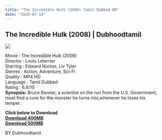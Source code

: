 ```yaml
---
title: "The Incredible Hulk (2008) Tamil Dubbed HD"
date: "2020-07-14"
---
```


## The Incredible Hulk (2008) | Dubhoodtamil

[![](https://1.bp.blogspot.com/-wNp0oHeNxvo/XwV0mlmk7cI/AAAAAAAAA60/Lab1V-6HdXwpg6ShDqteaewVcD3PjC3ogCLcBGAsYHQ/s640/images{7c91919003b18fbfe18f8d0a8715b92cf9e57c9a8b9d318e5deae4019927ce00}2B{7c91919003b18fbfe18f8d0a8715b92cf9e57c9a8b9d318e5deae4019927ce00}25287{7c91919003b18fbfe18f8d0a8715b92cf9e57c9a8b9d318e5deae4019927ce00}2529.jpeg)](https://1.bp.blogspot.com/-wNp0oHeNxvo/XwV0mlmk7cI/AAAAAAAAA60/Lab1V-6HdXwpg6ShDqteaewVcD3PjC3ogCLcBGAsYHQ/s1600/images{7c91919003b18fbfe18f8d0a8715b92cf9e57c9a8b9d318e5deae4019927ce00}2B{7c91919003b18fbfe18f8d0a8715b92cf9e57c9a8b9d318e5deae4019927ce00}25287{7c91919003b18fbfe18f8d0a8715b92cf9e57c9a8b9d318e5deae4019927ce00}2529.jpeg)

Movie : The Incredible Hulk (2008)  
Director : Louis Leterrier  
Starring : Edward Norton, Liv Tyler  
Genres : Action, Adventure, Sci-Fi  
Quality : MP4 HD  
Language : Tamil Dubbed  
Rating : 6.8/10  
**Synopsis:** Bruce Banner, a scientist on the run from the U.S. Government, must find a cure for the monster he turns into,whenever he loses his temper.  
  
  

**Click below to Download**   
**[Download 400MB](https://oncehelp.com/hulk-2-400MB)**  
**[Download 500MB](https://oncehelp.com/hulk-2-500MB)**  
  
  
  

  

BY Dubhoodtamil
